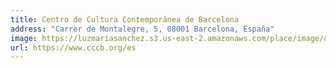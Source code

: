 ```yaml
---
title: Centro de Cultura Contemporánea de Barcelona
address: "Carrer de Montalegre, 5, 08001 Barcelona, España"
image: https://luzmariasanchez.s3.us-east-2.amazonaws.com/place/image/original/cccbarcelona.jpg
url: https://www.cccb.org/es
---
```


